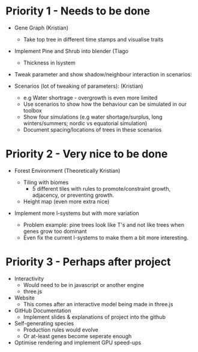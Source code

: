 # Priority 1 - Needs to be done
- Gene Graph (Kristian)
    - Take top tree in different time stamps and visualise traits

- Implement Pine and Shrub into blender (Tiago
    - Thickness in lsystem 

- Tweak parameter and show shadow/neighbour interaction in scenarios:
- Scenarios (lot of tweaking of parameters): (Kristian)
    - e.g Water shortrage - overgrowth is even more limited
    - Use scenarios to show how the behaviour can be simulated in our toolbox
    - Show four simulations (e.g water shortage/surplus, long winters/summers; nordic vs equatorial simulation)
    - Document spacing/locations of trees in these scenarios


# Priority 2 - Very nice to be done
- Forest Environment (Theoretically Kristian)
    - Tiling with biomes
        - 5 different tiles with rules to promote/constraint growth, adjacency, or preventing growth. 
    - Height map (even more extra nice)

- Implement more l-systems but with more variation 
    - Problem example: pine trees look like T's and not like trees when genes grow too dominant
    - Even fix the current l-systems to make them a bit more interesting.

# Priority 3 - Perhaps after project
- Interactivity 
    - Would need to be in javascript or another engine
    - three.js 
- Website
    - This comes after an interactive model being made in three.js
- GitHub Documentation
    - Implement slides & explanations of project into the github
- Self-generating species 
    - Production rules would evolve
    - Or at-least genes become seperate enough
- Optimise rendering and implement GPU speed-ups